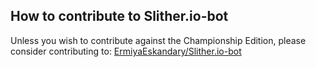 ## How to contribute to Slither.io-bot

Unless you wish to contribute against the Championship Edition, please consider contributing to: [ErmiyaEskandary/Slither.io-bot](https://github.com/ErmiyaEskandary/Slither.io-bot)

